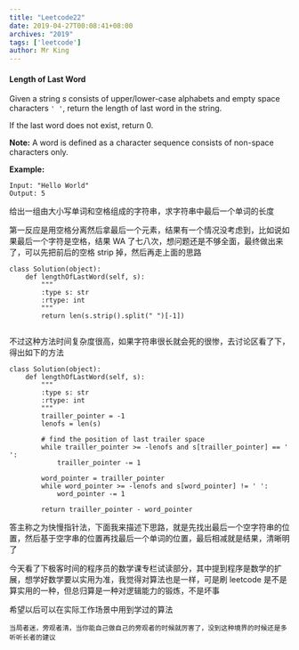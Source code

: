```yaml
---
title: "Leetcode22"
date: 2019-04-27T00:08:41+08:00
archives: "2019"
tags: ['leetcode']
author: Mr King
---
```


####  Length of Last Word

Given a string *s* consists of upper/lower-case alphabets and empty space characters `' '`, return the length of last word in the string.

If the last word does not exist, return 0.

**Note:** A word is defined as a character sequence consists of non-space characters only.

**Example:**

```
Input: "Hello World"
Output: 5
```

给出一组由大小写单词和空格组成的字符串，求字符串中最后一个单词的长度

第一反应是用空格分离然后拿最后一个元素，结果有一个情况没考虑到，比如说如果最后一个字符是空格，结果 WA 了七八次，想问题还是不够全面，最终做出来了，可以先把前后的空格 strip 掉，然后再走上面的思路

```
class Solution(object):
    def lengthOfLastWord(self, s):
        """
        :type s: str
        :rtype: int
        """
        return len(s.strip().split(" ")[-1])
        
```

不过这种方法时间复杂度很高，如果字符串很长就会死的很惨，去讨论区看了下，得出如下的方法

```
class Solution(object):
    def lengthOfLastWord(self, s):
        """
        :type s: str
        :rtype: int
        """
        trailler_pointer = -1
        lenofs = len(s)
        
        # find the position of last trailer space
        while trailler_pointer >= -lenofs and s[trailler_pointer] == ' ':
            trailler_pointer -= 1
        
        word_pointer = trailler_pointer
        while word_pointer >= -lenofs and s[word_pointer] != ' ':
            word_pointer -= 1
        
        return trailler_pointer - word_pointer
```

答主称之为快慢指针法，下面我来描述下思路，就是先找出最后一个空字符串的位置，然后基于空字串的位置再找最后一个单词的位置，最后相减就是结果，清晰明了

今天看了下极客时间的程序员的数学课专栏试读部分，其中提到程序是数学的扩展，想学好数学要以实用为准，我觉得对算法也是一样，可是刷 leetcode 是不是算实用的一种，但总归算是一种对逻辑能力的锻炼，不是坏事

希望以后可以在实际工作场景中用到学过的算法

```
当局者迷，旁观者清，当你能自己做自己的旁观者的时候就厉害了，没到这种境界的时候还是多听听长者的建议
```



